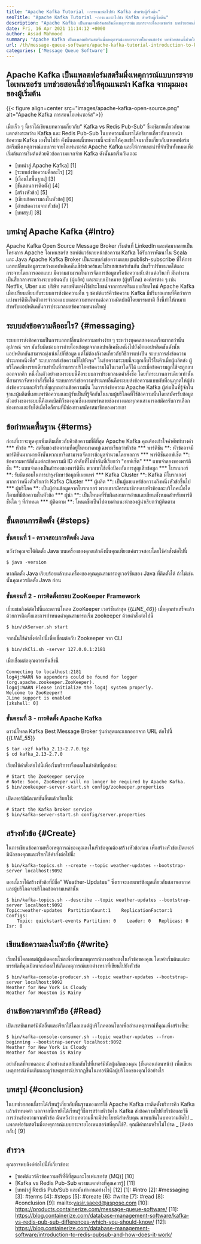 ```yaml
---
title: "Apache Kafka Tutorial -การแนะนำไปยัง Kafka สำหรับผู้เริ่มต้น" 
seoTitle: "Apache Kafka Tutorial -การแนะนำไปยัง Kafka สำหรับผู้เริ่มต้น" 
description: "Apache Kafka เป็นแพลตฟอร์มสตรีมมิ่งเหตุการณ์แบบกระจายโอเพนซอร์ซ บทช่วยสอนนี้เป็นคู่มือเริ่มต้นเพื่อทำความเข้าใจกับ Apache Kafka" 
date: Fri, 16 Apr 2021 11:14:12 +0000
author: Assad Mahmood
summary: "Apache Kafka เป็นแพลตฟอร์มสตรีมมิ่งเหตุการณ์แบบกระจายโอเพนซอร์ซ บทช่วยสอนนี้ช่วยให้คุณแนะนำ Kafka จากมุมมองของผู้เริ่มต้น" 
url: /th/message-queue-software/apache-kafka-tutorial-introduction-to-kafka-for-beginners/
categories: ['Message Queue Software']
---
```


## Apache Kafka เป็นแพลตฟอร์มสตรีมมิ่งเหตุการณ์แบบกระจายโอเพนซอร์ซ บทช่วยสอนนี้ช่วยให้คุณแนะนำ Kafka จากมุมมองของผู้เริ่มต้น

{{< figure align=center src="images/apache-kafka-open-source.png" alt="Apache Kafka การสอนโอเพ่นซอร์ส">}}

เมื่อเร็ว ๆ นี้เราได้เขียนบทความเกี่ยวกับ“ Kafka vs Redis Pub-Sub” ซึ่งอธิบายเกี่ยวกับความแตกต่างระหว่าง Kafka และ Redis Pub-Sub ในบทความนั้นเราได้อธิบายเกี่ยวกับนายหน้าข้อความ Kafka เองในไม่ช้า ดังนั้นตอนนี้บทความนี้จะช่วยให้คุณเข้าใจมากขึ้นเกี่ยวกับแพลตฟอร์มสตรีมมิ่งเหตุการณ์แบบกระจายโอเพ่นซอร์ส Apache Kafka และให้การแนะนำที่จำเป็นทั้งหมดเพื่อเริ่มต้นการเริ่มต้นด้วยคิวข้อความแจกจ่าย Kafka ดังนั้นมาเริ่มกันเถอะ
  * [บทนำสู่ Apache Kafka] [1]
  * [ระบบส่งข้อความคืออะไร] [2]
  * [เงื่อนไขพื้นฐาน] [3]
  * [ขั้นตอนการติดตั้ง] [4]
  * [สร้างหัวข้อ] [5]
  * [เขียนข้อความลงในหัวข้อ] [6]
  * [อ่านข้อความจากหัวข้อ] [7]
  * [บทสรุป] [8]

## บทนำสู่ Apache Kafka {#Intro}
Apache Kafka Open Source Message Broker เริ่มต้นที่ LinkedIn และต่อมากลายเป็นโครงการ Apache โอเพนซอร์ส ซอฟต์แวร์นายหน้าข้อความ Kafka ได้รับการพัฒนาใน Scala และ Java Apache Kafka Broker เป็นระบบส่งข้อความแบบ publish-subscribe ที่ให้การแลกเปลี่ยนข้อมูลระหว่างแอปพลิเคชันเซิร์ฟเวอร์และโปรเซสเซอร์เช่นกัน มันเร็วปรับขนาดได้และกระจายโดยการออกแบบ มีความสามารถในการจัดการข้อมูลหรือข้อความนับล้านต่อวินาที มันทำงานเป็นสื่อกลางระหว่างระบบต้นฉบับ (ผู้ผลิต) และระบบเป้าหมาย (ผู้บริโภค) องค์กรต่าง ๆ เช่น Netflix, Uber และ บริษัท หลายพันแห่งใช้ประโยชน์จากการสตรีมแบบเรียลไทม์ Apache Kafka เมื่อเปรียบเทียบกับระบบการส่งข้อความอื่น ๆ ซอฟต์แวร์คิวข้อความ Kafka มีปริมาณงานที่ดีกว่าการแบ่งพาร์ติชันในตัวการจำลองแบบและความทนทานต่อความผิดปกติโดยธรรมชาติ สิ่งนี้ทำให้เหมาะสำหรับแอปพลิเคชันการประมวลผลข้อความขนาดใหญ่

## ระบบส่งข้อความคืออะไร? {#messaging}
ระบบการส่งข้อความเป็นการแลกเปลี่ยนข้อความอย่างง่าย ๆ ระหว่างบุคคลสองคนหรือมากกว่านั้นอุปกรณ์ ฯลฯ มันรับผิดชอบการถ่ายโอนข้อมูลจากแอปพลิเคชันหนึ่งไปยังอีกแอปพลิเคชันดังนั้นแอปพลิเคชันสามารถมุ่งเน้นไปที่ข้อมูล แต่ไม่ต้องกังวลเกี่ยวกับวิธีการแบ่งปัน
ระบบการส่งข้อความประเภทหนึ่งคือ“ ระบบการส่งข้อความชี้ไปยังจุด” ในข้อความระบบนี้จะถูกเก็บไว้ในคิวเมื่อผู้ผลิตส่ง ผู้บริโภคเพียงรายเดียวเท่านั้นที่สามารถบริโภคข้อความได้ในเวลาใดก็ได้ และเมื่อข้อความถูกใช้จะถูกลบออกจากคิว หนึ่งในตัวอย่างของระบบนี้คือระบบการประมวลผลคำสั่งซื้อ โดยที่กระบวนการเดียวเท่านั้นที่สามารถจัดหาคำสั่งซื้อได้
ระบบการส่งข้อความประเภทอื่นคือระบบส่งข้อความแบบผับที่อนุญาตให้ผู้ส่งส่งข้อความและตัวรับสัญญาณอ่านข้อความนั้น ในการส่งข้อความ Apache Kafka ผู้ส่งเป็นที่รู้จักในฐานะผู้ผลิตที่เผยแพร่ข้อความและผู้รับเป็นที่รู้จักกันในนามผู้บริโภคที่ใช้ข้อความนั้นโดยสมัครรับข้อมูล ตัวอย่างของระบบนี้คือเคเบิลทีวีของคุณซึ่งเผยแพร่หลายช่องทางและทุกคนสามารถสมัครรับการเลือกช่องทางและรับได้เมื่อใดก็ตามที่มีช่องทางสมัครสมาชิกของพวกเขา

## ข้อกำหนดพื้นฐาน {#terms}
ก่อนที่เราจะพูดคุยเพิ่มเติมเกี่ยวกับคิวข้อความที่ดีที่สุด Apache Kafka คุณต้องเข้าใจคำศัพท์บางคำ
  *** หัวข้อ **: สตรีมของข้อความที่อยู่ในหมวดหมู่เฉพาะเรียกว่าหัวข้อ
  *** พาร์ติชัน **: หัวข้ออาจมีพาร์ติชันมากมายดังนั้นพวกเขาจึงสามารถจัดการข้อมูลจำนวนโดยพลการ
  *** พาร์ติชั่นออฟเซ็ต **: ข้อความพาร์ติชันแต่ละข้อความมี ID ลำดับที่ไม่ซ้ำกันที่เรียกว่า "ออฟเซ็ต"
  *** แบบจำลองของพาร์ติชัน **: แบบจำลองเป็นสำรองของพาร์ติชัน พวกเขาใช้เพื่อป้องกันการสูญเสียข้อมูล
  *** โบรกเกอร์ **: รับผิดชอบในการบำรุงรักษาข้อมูลที่เผยแพร่
  *** Kafka Cluster **: Kafka มีโบรกเกอร์มากกว่าหนึ่งตัวเรียกว่า Kafka Cluster
  *** ผู้ผลิต **: เป็นผู้เผยแพร่ข้อความถึงหนึ่งหัวข้อขึ้นไป
  *** ผู้บริโภค **: เป็นผู้อ่านข้อมูลจากโบรกเกอร์ พวกเขาสมัครสมาชิกหลายหัวข้อและบริโภคเมื่อใดก็ตามที่มีข้อความในหัวข้อ
  *** ผู้นำ **: เป็นโหนดที่รับผิดชอบการอ่านและเขียนทั้งหมดสำหรับพาร์ติชันใด ๆ ที่กำหนด
  *** ผู้ติดตาม **: โหนดซึ่งเป็นไปตามคำแนะนำของผู้นำเรียกว่าผู้ติดตาม

## ขั้นตอนการติดตั้ง {#steps}

### ขั้นตอนที่ 1 - ตรวจสอบการติดตั้ง Java
หวังว่าคุณจะได้ติดตั้ง Java บนเครื่องของคุณแล้วดังนั้นคุณเพียงแค่ตรวจสอบโดยใช้คำสั่งต่อไปนี้
```
$ java -version
```
หากติดตั้ง Java เรียบร้อยแล้วบนเครื่องของคุณคุณสามารถดูเวอร์ชันของ Java ที่ติดตั้งได้ ถ้าไม่เช่นนั้นคุณควรติดตั้ง Java ก่อน

### ขั้นตอนที่ 2 - การติดตั้งกรอบ ZooKeeper Framework
เยี่ยมชมลิงค์ต่อไปนี้และดาวน์โหลด ZooKeeper เวอร์ชันล่าสุด
{{_LINE_46_}}
เมื่อคุณทำเสร็จแล้วด้วยการติดตั้งและการกำหนดค่าคุณสามารถเริ่ม zookeeper ด้วยคำสั่งต่อไปนี้
```
$ bin/zkServer.sh start
```
จากนั้นใช้คำสั่งต่อไปนี้เพื่อเชื่อมต่อกับ Zookeeper จาก CLI
```
$ bin/zkCli.sh -server 127.0.0.1:2181
```
เมื่อเชื่อมต่อคุณควรเห็นสิ่งนี้
```
Connecting to localhost:2181
log4j:WARN No appenders could be found for logger (org.apache.zookeeper.ZooKeeper).
log4j:WARN Please initialize the log4j system properly.
Welcome to ZooKeeper!
JLine support is enabled
[zkshell: 0]
```

### ขั้นตอนที่ 3 - การติดตั้ง Apache Kafka
ดาวน์โหลด Kafka Best Message Broker รุ่นล่าสุดและแยกออกจาก URL ต่อไปนี้
{{_LINE_55_}}
```
$ tar -xzf kafka_2.13-2.7.0.tgz
$ cd kafka_2.13-2.7.0
```
เรียกใช้คำสั่งต่อไปนี้เพื่อเริ่มบริการทั้งหมดในลำดับที่ถูกต้อง:
```
# Start the ZooKeeper service
# Note: Soon, ZooKeeper will no longer be required by Apache Kafka.
$ bin/zookeeper-server-start.sh config/zookeeper.properties
```
เปิดเทอร์มินัลเซสชันอื่นแล้วเรียกใช้:
```
# Start the Kafka broker service
$ bin/kafka-server-start.sh config/server.properties
```

## สร้างหัวข้อ {#Create}
ในการเขียนข้อความหรือเหตุการณ์ของคุณลงในหัวข้อคุณต้องสร้างหัวข้อก่อน เพื่อสร้างหัวข้อเปิดเทอร์มินัลของคุณและเรียกใช้คำสั่งต่อไปนี้:
```
$ bin/kafka-topics.sh --create --topic weather-updates --bootstrap-server localhost:9092
```
ตอนนี้เราได้สร้างหัวข้อที่มีชื่อ“ Weather-Updates” ซึ่งเราจะเผยแพร่ข้อมูลเกี่ยวกับสภาพอากาศและผู้บริโภคจะบริโภคข้อความเหล่านั้น
```
$ bin/kafka-topics.sh --describe --topic weather-updates --bootstrap-server localhost:9092
Topic:weather-updates  PartitionCount:1    ReplicationFactor:1 Configs:
    Topic: quickstart-events Partition: 0    Leader: 0   Replicas: 0 Isr: 0

```

## เขียนข้อความลงในหัวข้อ {#write}
เรียกใช้ไคลเอนต์ผู้ผลิตคอนโซลเพื่อเขียนเหตุการณ์บางอย่างลงในหัวข้อของคุณ โดยค่าเริ่มต้นแต่ละบรรทัดที่คุณป้อนจะส่งผลให้เกิดเหตุการณ์แยกต่างหากที่เขียนไปยังหัวข้อ
```
$ bin/kafka-console-producer.sh --topic weather-updates --bootstrap-server localhost:9092
Weather for New York is Cloudy
Weather for Houston is Rainy
```

## อ่านข้อความจากหัวข้อ {#Read}
เปิดเซสชันเทอร์มินัลอื่นและเรียกใช้ไคลเอนต์ผู้บริโภคคอนโซลเพื่ออ่านเหตุการณ์ที่คุณเพิ่งสร้างขึ้น:
```
$ bin/kafka-console-consumer.sh --topic weather-updates --from-beginning --bootstrap-server localhost:9092
Weather for New York is Cloudy
Weather for Houston is Rainy
```
อย่าลังเลที่จะทดลอง: ตัวอย่างเช่นสลับกลับไปที่เทอร์มินัลผู้ผลิตของคุณ (ขั้นตอนก่อนหน้า) เพื่อเขียนเหตุการณ์เพิ่มเติมและดูว่าเหตุการณ์ปรากฏขึ้นในเทอร์มินัลผู้บริโภคของคุณได้อย่างไร

## บทสรุป {#conclusion}
ในบทช่วยสอนนี้เราได้เรียนรู้เกี่ยวกับพื้นฐานของการใช้ Apache Kafka เราติดตั้งบริการคิว Kafka แล้วกำหนดค่า นอกจากนี้เรายังได้เรียนรู้วิธีการสร้างหัวข้อใน Kafka ส่งข้อความไปยังหัวข้อและวิธีการอ่านข้อความจากหัวข้อ ฉันหวังว่าบทความนี้จะมีประโยชน์สำหรับคุณ มาพบกันในบทความถัดไป
_ แพลตฟอร์มสตรีมมิ่งเหตุการณ์แบบกระจายโอเพนซอร์สที่คุณใช้?. คุณมีคำถามหรือไม่โปรด _ [ติดต่อกลับ] [9]

## สำรวจ
คุณอาจพบลิงค์ต่อไปนี้ที่เกี่ยวข้อง:
  * [ซอฟต์แวร์คิวข้อความฟรีที่ดีที่สุดและโอเพ่นซอร์ส (MQ)] [10]
  * [Kafka vs Redis Pub-Sub ความแตกต่างที่คุณควรรู้] [11]
  * [บทนำสู่ Redis Pub/Sub และมันทำงานอย่างไร] [12]
[1]: #intro
[2]: #messaging
[3]: #terms
[4]: #steps
[5]: #create
[6]: #write
[7]: #read
[8]: #conclusion
[9]: mailto:yasir.saeed@aspose.com
[10]: https://products.containerize.com/message-queue-software/
[11]: https://blog.containerize.com/database-management-software/kafka-vs-redis-pub-sub-differences-which-you-should-know/
[12]: https://blog.containerize.com/database-management-software/introduction-to-redis-pubsub-and-how-does-it-work/
